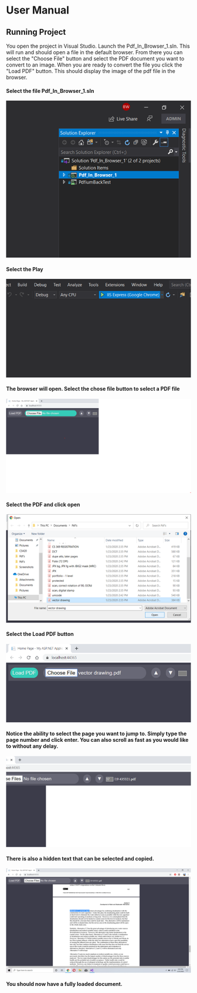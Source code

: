 # User Manual

## Running Project

You open the project in Visual Studio. Launch the Pdf_In_Browser_1.sln. This will run and should open a file in the default browser. From there you can select the "Choose File" button and select the PDF document you want to convert to an image. When you are ready to convert the file you click the "Load PDF" button. This should display the image of the pdf file in the browser.

#### Select the file Pdf_In_Browser_1.sln
![Step 1](https://github.com/Brysonleeward/PDF-In-Browser-Rendering/blob/master/Auxiliary%20Files/Screenshot(1).png)

#### Select the Play
![Step 2](https://github.com/Brysonleeward/PDF-In-Browser-Rendering/blob/master/Auxiliary%20Files/Screenshot(2).png)

#### The browser will open. Select the chose file button to select a PDF file
![Step 3](https://github.com/Brysonleeward/PDF-In-Browser-Rendering/blob/master/Auxiliary%20Files/Screenshot(3).png)

#### Select the PDF and click open
![Step 4](https://github.com/Brysonleeward/PDF-In-Browser-Rendering/blob/master/Auxiliary%20Files/Screenshot(4).png)

#### Select the Load PDF button
![Step 5](https://github.com/Brysonleeward/PDF-In-Browser-Rendering/blob/master/Auxiliary%20Files/Screenshot(5).png)

#### Notice the ability to select the page you want to jump to. Simply type the page number and click enter. You can also scroll as fast as you would like to without any delay.
![Step 6](https://github.com/Brysonleeward/PDF-In-Browser-Rendering/blob/master/Auxiliary%20Files/PageJumping.png)

#### There is also a hidden text that can be selected and copied.
![Step 6](https://github.com/Brysonleeward/PDF-In-Browser-Rendering/blob/master/Auxiliary%20Files/Hiddentext.png)

#### You should now have a fully loaded document.
